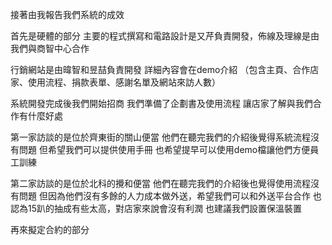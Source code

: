 
接著由我報告我們系統的成效
 
首先是硬體的部分
主要的程式撰寫和電路設計是又芹負責開發，佈線及理線是由我們與商智中心合作
 
行銷網站是由暐智和昱喆負責開發
詳細內容會在demo介紹
（包含主頁、合作店家、使用流程、捐款表單、感謝名單及網站來訪人數）
 
系統開發完成後我們開始招商
我們準備了企劃書及使用流程
讓店家了解與我們合作有什麼好處
 
第一家訪談的是位於齊東街的關山便當
他們在聽完我們的介紹後覺得系統流程沒有問題
但希望我們可以提供使用手冊
也希望提早可以使用demo檔讓他們方便員工訓練
 
第二家訪談的是位於北科的攪和便當
他們在聽完我們的介紹後也覺得使用流程沒有問題
但因為他們沒有多餘的人力成本做外送，希望我們可以和外送平台合作
也認為15趴的抽成有些太高，對店家來說會沒有利潤
也建議我們設置保溫裝置
 
再來擬定合約的部分
